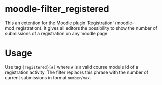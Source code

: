moodle-filter_registered
========================

This an extention for the Moodle plugin 'Registration' (moodle-mod_registration). It gives all editors the possibility to show the number of submissions of a registration on any moodle page.

Usage
=====

Use tag `{registered}[#]` where `#` is a valid course module id of a registration activity. The filter replaces this phrase with the number of current submissions in format `number/max`.
